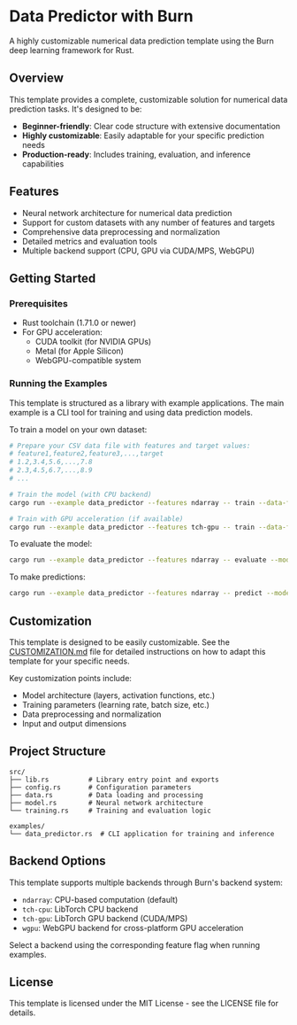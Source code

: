 # Data Predictor with Burn

A highly customizable numerical data prediction template using the Burn deep learning framework for Rust.

## Overview

This template provides a complete, customizable solution for numerical data prediction tasks. It's designed to be:

- **Beginner-friendly**: Clear code structure with extensive documentation
- **Highly customizable**: Easily adaptable for your specific prediction needs
- **Production-ready**: Includes training, evaluation, and inference capabilities

## Features

- Neural network architecture for numerical data prediction
- Support for custom datasets with any number of features and targets
- Comprehensive data preprocessing and normalization
- Detailed metrics and evaluation tools
- Multiple backend support (CPU, GPU via CUDA/MPS, WebGPU)

## Getting Started

### Prerequisites

- Rust toolchain (1.71.0 or newer)
- For GPU acceleration:
  - CUDA toolkit (for NVIDIA GPUs)
  - Metal (for Apple Silicon)
  - WebGPU-compatible system

### Running the Examples

This template is structured as a library with example applications. The main example is a CLI tool for training and using data prediction models.

To train a model on your own dataset:

```bash
# Prepare your CSV data file with features and target values:
# feature1,feature2,feature3,...,target
# 1.2,3.4,5.6,...,7.8
# 2.3,4.5,6.7,...,8.9
# ...

# Train the model (with CPU backend)
cargo run --example data_predictor --features ndarray -- train --data-file ./data.csv --epochs 10

# Train with GPU acceleration (if available)
cargo run --example data_predictor --features tch-gpu -- train --data-file ./data.csv --epochs 10
```

To evaluate the model:

```bash
cargo run --example data_predictor --features ndarray -- evaluate --model ./model.bin --data-file ./test_data.csv
```

To make predictions:

```bash
cargo run --example data_predictor --features ndarray -- predict --model ./model.bin --data-file ./new_data.csv --output predictions.csv
```

## Customization

This template is designed to be easily customizable. See the [CUSTOMIZATION.md](CUSTOMIZATION.md) file for detailed instructions on how to adapt this template for your specific needs.

Key customization points include:

- Model architecture (layers, activation functions, etc.)
- Training parameters (learning rate, batch size, etc.)
- Data preprocessing and normalization
- Input and output dimensions

## Project Structure

```
src/
├── lib.rs          # Library entry point and exports
├── config.rs       # Configuration parameters
├── data.rs         # Data loading and processing
├── model.rs        # Neural network architecture
└── training.rs     # Training and evaluation logic

examples/
└── data_predictor.rs  # CLI application for training and inference
```

## Backend Options

This template supports multiple backends through Burn's backend system:

- `ndarray`: CPU-based computation (default)
- `tch-cpu`: LibTorch CPU backend
- `tch-gpu`: LibTorch GPU backend (CUDA/MPS)
- `wgpu`: WebGPU backend for cross-platform GPU acceleration

Select a backend using the corresponding feature flag when running examples.

## License

This template is licensed under the MIT License - see the LICENSE file for details.
